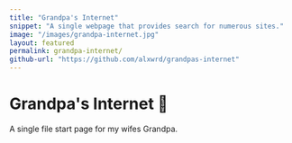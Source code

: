 ```yaml
---
title: "Grandpa's Internet"
snippet: "A single webpage that provides search for numerous sites."
image: "/images/grandpa-internet.jpg"
layout: featured
permalink: grandpa-internet/
github-url: "https://github.com/alxwrd/grandpas-internet"
---
```


# Grandpa's Internet :older_man:

A single file start page for my wifes Grandpa.
